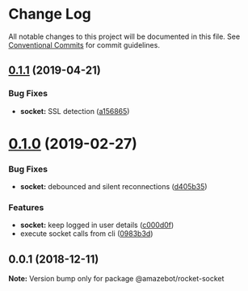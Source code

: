 # Change Log

All notable changes to this project will be documented in this file.
See [Conventional Commits](https://conventionalcommits.org) for commit guidelines.

## [0.1.1](https://github.com/Amazebot/rocket-control/compare/@amazebot/rocket-socket@0.1.0...@amazebot/rocket-socket@0.1.1) (2019-04-21)


### Bug Fixes

* **socket:** SSL detection ([a156865](https://github.com/Amazebot/rocket-control/commit/a156865))





# [0.1.0](https://github.com/Amazebot/rocket-control/compare/@amazebot/rocket-socket@0.0.1...@amazebot/rocket-socket@0.1.0) (2019-02-27)


### Bug Fixes

* **socket:** debounced and silent reconnections ([d405b35](https://github.com/Amazebot/rocket-control/commit/d405b35))


### Features

* **socket:** keep logged in user details ([c000d0f](https://github.com/Amazebot/rocket-control/commit/c000d0f))
* execute socket calls from cli ([0983b3d](https://github.com/Amazebot/rocket-control/commit/0983b3d))





## 0.0.1 (2018-12-11)

**Note:** Version bump only for package @amazebot/rocket-socket
